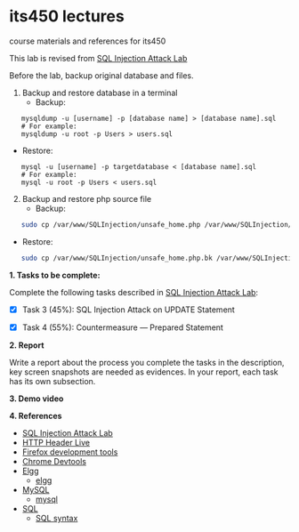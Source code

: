 # its450 lectures

course materials and references for its450

This lab is revised from [SQL Injection Attack Lab](https://seedsecuritylabs.org/Labs_16.04/Web/Web_SQL_Injection/)

Before the lab, backup original database and files.
1. Backup and restore database in a terminal
   * Backup: 
```mysql   
   mysqldump -u [username] -p [database name] > [database name].sql
   # For example: 
   mysqldump -u root -p Users > users.sql
```   
   * Restore: 
```mysql   
   mysql -u [username] -p targetdatabase < [database name].sql
   # For example: 
   mysql -u root -p Users < users.sql
```   
2. Backup and restore php source file
   * Backup: 
```bash   
   sudo cp /var/www/SQLInjection/unsafe_home.php /var/www/SQLInjection/unsafe_home.php.bk
```   
   * Restore: 
```bash   
   sudo cp /var/www/SQLInjection/unsafe_home.php.bk /var/www/SQLInjection/unsafe_home.php
```

**1. Tasks to be complete:**

Complete the following tasks described in [SQL Injection Attack Lab](../lab11/refs/WebSQLInjection.pdf):


- [x] Task 3 (45%): SQL Injection Attack on UPDATE Statement
- [x] Task 4 (55%): Countermeasure — Prepared Statement


**2. Report**

Write a report about the process you complete the tasks in the description, key screen snapshots are needed as evidences. In your report, each task has its own subsection.


**3. Demo video**


**4. References**
* [SQL Injection Attack Lab](https://seedsecuritylabs.org/Labs_16.04/Web/Web_SQL_Injection/)
* [HTTP Header Live](https://addons.mozilla.org/en-US/firefox/addon/http-header-live/)
* [Firefox development tools](https://developer.mozilla.org/en-US/docs/Tools)
* [Chrome Devtools](https://developers.google.com/web/tools/chrome-devtools)
* [Elgg](https://en.wikipedia.org/wiki/Elgg_(software))
  * [elgg](https://elgg.org/)
* [MySQL](https://en.wikipedia.org/wiki/MySQL)
  * [mysql](https://www.mysql.com/)
* [SQL](https://en.wikipedia.org/wiki/SQL)
  * [SQL syntax](https://en.wikipedia.org/wiki/SQL_syntax)